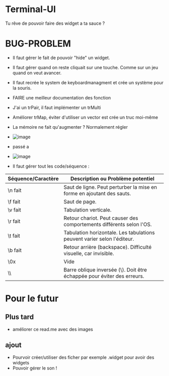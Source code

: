 # Terminal-UI
Tu rêve de pouvoir faire des widget a ta sauce ?

# BUG-PROBLEM
- Il faut gérer le fait de pouvoir "hide" un widget.
- Il faut gérer quand on reste cliquait sur une touche. Comme sur un jeu quand on veut avancer.
- Il faut recrée le system de keyboardmanagment et crée un système pour la souris.
- FAIRE une meilleur documentation des fonction
- J'ai un trPair, il faut implémenter un trMulti
- Améliorer trMap, éviter d'utiliser un vector est crée un truc moi-même
- La mémoire ne fait qu'augmenter ? Normalement régler
- ![image](https://github.com/user-attachments/assets/13648a60-4fb6-4188-bc11-3bef1952be6e)
- passé a 
- ![image](https://github.com/user-attachments/assets/3da9de98-7350-4619-a5cb-2649bafdf5c2)

- Il faut gérer tout les code/séquence :

| Séquence/Caractère | Description ou Problème potentiel                             |
|--------------------|--------------------------------------------------------------|
| \n fait                | Saut de ligne. Peut perturber la mise en forme en ajoutant des sauts. |
| \f fait               | Saut de page.                                                |
| \v fait                | Tabulation verticale.                                        | 
| \r fait                | Retour chariot. Peut causer des comportements différents selon l'OS. | 
| \t fait                | Tabulation horizontale. Les tabulations peuvent varier selon l'éditeur. |
| \b fait                | Retour arrière (backspace). Difficulté visuelle, car invisible. | 
| \0x                 | Vide |
| \\\                 | Barre oblique inversée (\\). Doit être échappée pour éviter des erreurs. |


# Pour le futur
## Plus tard
- améliorer ce read.me avec des images
## ajout
- Pourvoir créer/utiliser des ficher par exemple .widget pour avoir des widgets
- Pouvoir gérer le son !
